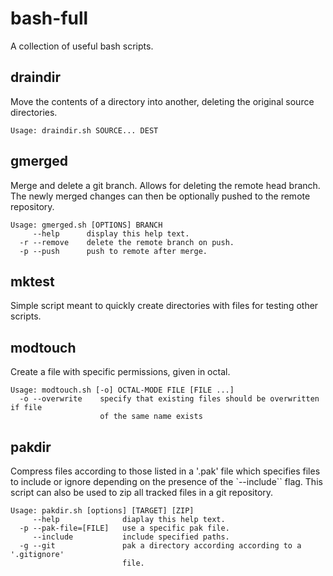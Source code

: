 # bash-full
A collection of useful bash scripts.

## draindir
Move the contents of a directory into another, deleting the original source
directories.

```
Usage: draindir.sh SOURCE... DEST
```

## gmerged
Merge and delete a git branch. Allows for deleting the remote head branch. The
newly merged changes can then be optionally pushed to the remote repository.

```
Usage: gmerged.sh [OPTIONS] BRANCH
     --help      display this help text.
  -r --remove    delete the remote branch on push.
  -p --push      push to remote after merge.
```

## mktest
Simple script meant to quickly create directories with files for testing other
scripts.

## modtouch
Create a file with specific permissions, given in octal.

```
Usage: modtouch.sh [-o] OCTAL-MODE FILE [FILE ...]
  -o --overwrite    specify that existing files should be overwritten if file
                    of the same name exists
```

## pakdir
Compress files according to those listed in a '.pak' file which specifies files
to include or ignore depending on the presence of the `--include`` flag. This
script can also be used to zip all tracked files in a git repository.

```
Usage: pakdir.sh [options] [TARGET] [ZIP]
     --help              diaplay this help text.
  -p --pak-file=[FILE]   use a specific pak file.
     --include           include specified paths.
  -g --git               pak a directory according according to a '.gitignore'
                         file.
```